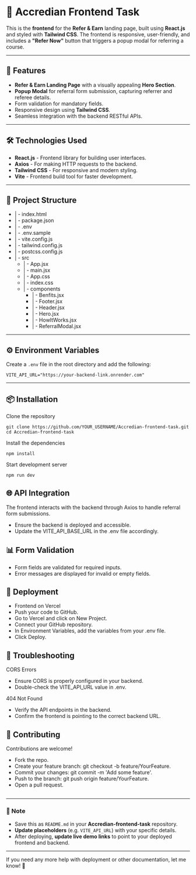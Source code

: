 # 📘 Accredian Frontend Task

This is the **frontend** for the **Refer & Earn** landing page, built using **React.js** and styled with **Tailwind CSS**. The frontend is responsive, user-friendly, and includes a **"Refer Now"** button that triggers a popup modal for referring a course.

---

## 🚀 Features
- **Refer & Earn Landing Page** with a visually appealing **Hero Section**.  
- **Popup Modal** for referral form submission, capturing referrer and referee details.  
- Form validation for mandatory fields.  
- Responsive design using **Tailwind CSS**.  
- Seamless integration with the backend RESTful APIs.  

---

## 🛠️ Technologies Used
- **React.js** - Frontend library for building user interfaces.  
- **Axios** - For making HTTP requests to the backend.  
- **Tailwind CSS** - For responsive and modern styling.  
- **Vite** - Frontend build tool for faster development.  

---

## 📂 Project Structure

- | - index.html
- | - package.json
- | - .env
- | - .env.sample
- | - vite.config.js
- | - tailwind.config.js
- | - postcss.config.js
- | - src
  - | - App.jsx
  - | - main.jsx
  - | - App.css
  - | - index.css
  - | - components
    - | - Benfits.jsx
    - | - Footer.jsx
    - | - Header.jsx
    - | - Hero.jsx
    - | - HowItWorks.jsx
    - | - ReferralModal.jsx


---

## ⚙️ Environment Variables

Create a `.env` file in the root directory and add the following:

```env
VITE_API_URL="https://your-backend-link.onrender.com"
```
---
 ## 📦 Installation
 Clone the repository
 ```
git clone https://github.com/YOUR_USERNAME/Accredian-frontend-task.git
cd Accredian-frontend-task
```
Install the dependencies
```
npm install
```
Start development server
```
npm run dev
```

## 🌐 API Integration
The frontend interacts with the backend through Axios to handle referral form submissions.

- Ensure the backend is deployed and accessible.
- Update the VITE_API_BASE_URL in the .env file accordingly.

## 📊 Form Validation
- Form fields are validated for required inputs.
- Error messages are displayed for invalid or empty fields.


## 🚀 Deployment
- Frontend on Vercel
- Push your code to GitHub.
- Go to Vercel and click on New Project.
- Connect your GitHub repository.
- In Environment Variables, add the variables from your .env file.
- Click Deploy.

## 🐛 Troubleshooting
CORS Errors

- Ensure CORS is properly configured in your backend.
- Double-check the VITE_API_URL value in .env.
  
404 Not Found

- Verify the API endpoints in the backend.
- Confirm the frontend is pointing to the correct backend URL.


## 🤝 Contributing
Contributions are welcome!

- Fork the repo.
- Create your feature branch: git checkout -b feature/YourFeature.
- Commit your changes: git commit -m 'Add some feature'.
- Push to the branch: git push origin feature/YourFeature.
- Open a pull request.

## 
---

### 🚀 Note  
- Save this as `README.md` in your **Accredian-frontend-task** repository.  
- **Update placeholders** (e.g. `VITE_API_URL`) with your specific details.  
- After deploying, **update live demo links** to point to your deployed frontend and backend.  

---

If you need any more help with deployment or other documentation, let me know! 🚀
